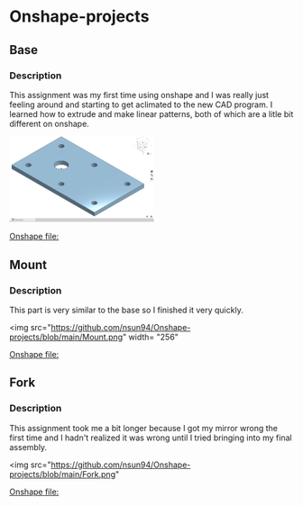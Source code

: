 # Onshape-projects

## Base


### Description
This assignment was my first time using onshape and I was really just feeling around and starting to get aclimated to the new CAD program. I learned how to extrude and make linear patterns, both of which are a litle bit different on onshape.


<img src= "https://github.com/nsun94/Onshape-projects/blob/main/Base.png" width="256">



[Onshape file:](https://cvilleschools.onshape.com/documents/647dabde5c88189addcd5d8c/w/5cfe9f4cd6747b182c574890/e/fb90274dcb24a21d95b4e70b)


## Mount

### Description
This part is very similar to the base so I finished it very quickly.


<img src="https://github.com/nsun94/Onshape-projects/blob/main/Mount.png" width= "256"
 
 
 
[Onshape file:](https://cvilleschools.onshape.com/documents/8f641144a0a87b5e15afb5a8/w/a4820c2dbfea1a39722aff08/e/5278ea41caba7232e920a64c)

## Fork

### Description
This assignment took me a bit longer because I got my mirror wrong the first time and I hadn't realized it was wrong until I tried bringing into my final assembly.


<img src="https://github.com/nsun94/Onshape-projects/blob/main/Fork.png"


[Onshape file:](https://cvilleschools.onshape.com/documents/2654c81ee7a11481b8f057ad/w/f79fa89a335894d49256909a/e/caf1072884e0e95ab6ff8edc)
